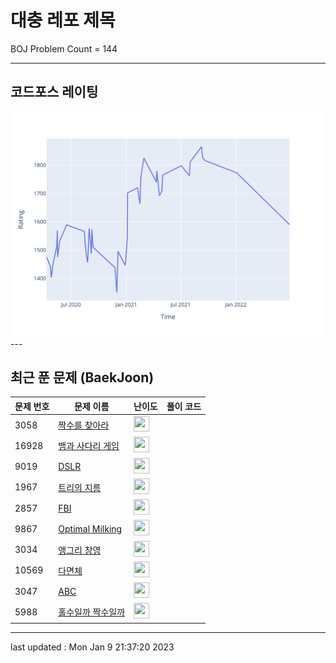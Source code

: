 # 대충 레포 제목

BOJ Problem Count = 144

---

## 코드포스 레이팅
[![Rating Graph](./cfStats.svg)](https://github.com/ingyu1008/Algorithm-Problem-Solving/blob/master/cfStats.html)---

## 최근 푼 문제 (BaekJoon)
| 문제 번호 | 문제 이름 | 난이도 | 풀이 코드 |
| --- | --- | --- | --- |
| 3058 | [짝수를 찾아라](https://www.acmicpc.net/problem/3058) | <img height="25px" width="25px=" src="https://static.solved.ac/tier_small/3.svg"/> |  |
| 16928 | [뱀과 사다리 게임](https://www.acmicpc.net/problem/16928) | <img height="25px" width="25px=" src="https://static.solved.ac/tier_small/11.svg"/> |  |
| 9019 | [DSLR](https://www.acmicpc.net/problem/9019) | <img height="25px" width="25px=" src="https://static.solved.ac/tier_small/12.svg"/> |  |
| 1967 | [트리의 지름](https://www.acmicpc.net/problem/1967) | <img height="25px" width="25px=" src="https://static.solved.ac/tier_small/12.svg"/> |  |
| 2857 | [FBI](https://www.acmicpc.net/problem/2857) | <img height="25px" width="25px=" src="https://static.solved.ac/tier_small/3.svg"/> |  |
| 9867 | [Optimal Milking](https://www.acmicpc.net/problem/9867) | <img height="25px" width="25px=" src="https://static.solved.ac/tier_small/19.svg"/> |  |
| 3034 | [앵그리 창영](https://www.acmicpc.net/problem/3034) | <img height="25px" width="25px=" src="https://static.solved.ac/tier_small/3.svg"/> |  |
| 10569 | [다면체](https://www.acmicpc.net/problem/10569) | <img height="25px" width="25px=" src="https://static.solved.ac/tier_small/3.svg"/> |  |
| 3047 | [ABC](https://www.acmicpc.net/problem/3047) | <img height="25px" width="25px=" src="https://static.solved.ac/tier_small/3.svg"/> |  |
| 5988 | [홀수일까 짝수일까](https://www.acmicpc.net/problem/5988) | <img height="25px" width="25px=" src="https://static.solved.ac/tier_small/3.svg"/> |  |


---

last updated : Mon Jan  9 21:37:20 2023

